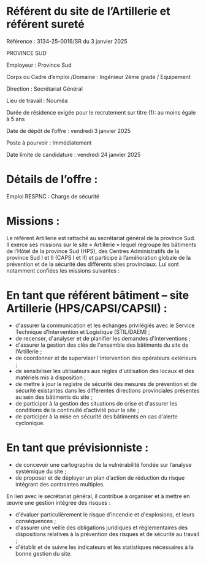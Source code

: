 # Référent du site de l’Artillerie et référent sureté

Référence : 3134-25-0016/SR du 3 janvier 2025

PROVINCE SUD

Employeur : Province Sud

Corps ou Cadre d’emploi /Domaine : Ingénieur 2ème grade / Equipement

Direction : Secrétariat Général

Lieu de travail : Nouméa

Durée de résidence exigée pour le recrutement sur titre (1): au moins égale à 5 ans

Date de dépôt de l’offre : vendredi 3 janvier 2025

Poste à pourvoir : Immédiatement

Date limite de candidature : vendredi 24 janvier 2025

# Détails de l’offre :

Emploi RESPNC : Charge de sécurité

# Missions :

Le référent Artillerie est rattaché au secrétariat général de la province Sud. Il exerce ses missions sur le site « Artillerie » lequel regroupe les bâtiments de l’Hôtel de la province Sud (HPS), des Centres Administratifs de la province Sud I et II (CAPS I et II) et participe à l’amélioration globale de la prévention et de la sécurité des différents sites provinciaux. Lui sont notamment confiées les missions suivantes :

# En tant que référent bâtiment – site Artillerie (HPS/CAPSI/CAPSII) :

- d'assurer la communication et les échanges privilégiés avec le Service Technique d’Intervention et Logistique (STIL/DAEM) ;
- de recenser, d'analyser et de planifier les demandes d'interventions ;
- d'assurer la gestion des clés de l'ensemble des bâtiments du site de l’Artillerie ;
- de coordonner et de superviser l'intervention des opérateurs extérieurs ;
- de sensibiliser les utilisateurs aux règles d'utilisation des locaux et des matériels mis à disposition ;
- de mettre à jour le registre de sécurité des mesures de prévention et de sécurité existantes dans les différentes directions provinciales présentes au sein des bâtiments du site ;
- de participer à la gestion des situations de crise et d'assurer les conditions de la continuité d’activité pour le site ;
- de participer à la mise en sécurité des bâtiments en cas d'alerte cyclonique.

# En tant que prévisionniste :

- de concevoir une cartographie de la vulnérabilité fondée sur l’analyse systémique du site ;
- de proposer et de déployer un plan d’action de réduction du risque intégrant des contraintes multiples.

En lien avec le secrétariat général, il contribue à organiser et à mettre en œuvre une gestion intégrée des risques :

- d'évaluer particulièrement le risque d’incendie et d'explosions, et leurs conséquences ;
- d'assurer une veille des obligations juridiques et règlementaires des dispositions relatives à la prévention des risques et de sécurité au travail ;
- d'établir et de suivre les indicateurs et les statistiques nécessaires à la bonne gestion du site.